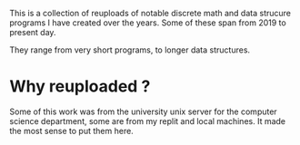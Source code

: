 
This is a collection of reuploads of notable discrete math and data strucure programs I have created over the years. Some of these span from 2019 to present day.

They range from very short programs, to longer data structures.


# Why reuploaded ? 
Some of this work was from the university unix server for the computer science department, some are from my replit and local machines. It made the most sense to put them here. 

